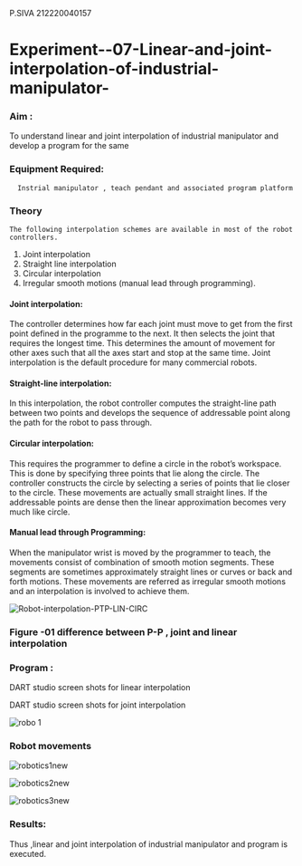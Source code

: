 P.SIVA 212220040157

# Experiment--07-Linear-and-joint-interpolation-of-industrial-manipulator-

### Aim :
To understand linear and joint interpolation of industrial manipulator and develop a program for the same 
      
### Equipment Required: 
      Instrial manipulator , teach pendant and associated program platform 
      
### Theory 
    The following interpolation schemes are available in most of the robot controllers.
1. Joint interpolation
2. Straight line interpolation
3. Circular interpolation
4. Irregular smooth motions (manual lead through programming).
#### Joint interpolation: 
The controller determines how far each joint must move to get from the first point defined in the programme to the next. It then selects the joint that
requires the longest time. This determines the amount of movement for other axes such that all the axes start and stop at the same time. Joint interpolation is the default procedure for many commercial robots.

#### Straight-line interpolation: 
In this interpolation, the robot controller computes the straight-line path between two points and develops the sequence of addressable point along the path for the robot to pass through.

#### Circular interpolation: 
This requires the programmer to define a circle in the
robot’s workspace. This is done by specifying three points that lie along the circle. The controller constructs the circle by selecting a series of points that lie closer to the circle. These movements are actually small straight lines. If the addressable points are dense then the linear approximation becomes very much like circle.


#### Manual lead through Programming: 
When the manipulator wrist is moved by the programmer to teach, the movements consist of combination of smooth motion segments. These segments are sometimes approximately straight lines or curves or back and forth motions. These movements are referred as irregular smooth motions and an interpolation is involved to achieve them.




![Robot-interpolation-PTP-LIN-CIRC](https://user-images.githubusercontent.com/36288975/201615171-d0886aaa-8220-4b0c-8a1d-3d8a5c69c76a.png)

### Figure -01 difference between P-P , joint and linear interpolation 


### Program : 
DART studio screen shots for linear interpolation 









DART studio screen shots for joint interpolation 


![robo 1](https://user-images.githubusercontent.com/93427186/203103761-94280875-b602-46f9-bd87-dba32b132fc7.jpg)






### Robot movements 
![robotics1new](https://user-images.githubusercontent.com/93427186/203104007-334b6309-11b0-472f-bb29-62de2cbb2858.jpg)

![robotics2new](https://user-images.githubusercontent.com/93427186/203104022-8e16fa93-2c65-432a-91a1-eb17fc9a83cb.jpg)


![robotics3new](https://user-images.githubusercontent.com/93427186/203104042-d50084dc-9625-42ac-8fe1-bcf1b799b0e3.jpg)





### Results:  
Thus ,linear and joint interpolation of industrial manipulator and program is executed.
